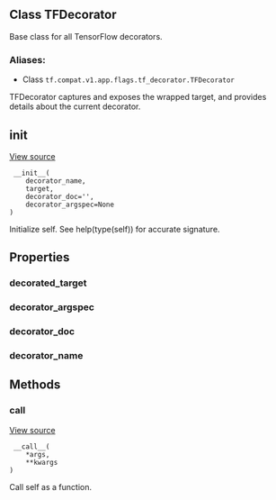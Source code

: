 ## Class TFDecorator

Base class for all TensorFlow decorators.
### Aliases:
- Class `tf.compat.v1.app.flags.tf_decorator.TFDecorator`

TFDecorator captures and exposes the wrapped target, and provides details about the current decorator.
## __init__
[View source](https://github.com/tensorflow/tensorflow/blob/r2.0/tensorflow/python/util/tf_decorator.py#L236-L254)


```
 __init__(
    decorator_name,
    target,
    decorator_doc='',
    decorator_argspec=None
)
```

Initialize self. See help(type(self)) for accurate signature.
## Properties
### decorated_target
### decorator_argspec
### decorator_doc
### decorator_name
## Methods
### __call__
[View source](https://github.com/tensorflow/tensorflow/blob/r2.0/tensorflow/python/util/tf_decorator.py#L259-L260)


```
 __call__(
    *args,
    **kwargs
)
```

Call self as a function.
